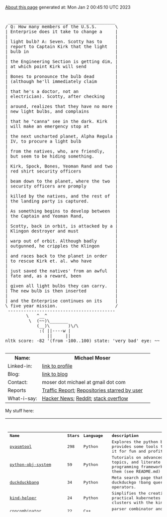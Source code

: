 [About this page](https://github.com/MoserMichael/MoserMichael/blob/master/ABOUT.md) generated at: 
Mon Jan  2 00:45:10 UTC 2023

<pre>

 _________________________________________
/ Q: How many members of the U.S.S.       \
| Enterprise does it take to change a     |
|                                         |
| light bulb? A: Seven. Scotty has to     |
| report to Captain Kirk that the light   |
| bulb in                                 |
|                                         |
| the Engineering Section is getting dim, |
| at which point Kirk will send           |
|                                         |
| Bones to pronounce the bulb dead        |
| (although he'll immediately claim       |
|                                         |
| that he's a doctor, not an              |
| electrician). Scotty, after checking    |
|                                         |
| around, realizes that they have no more |
| new light bulbs, and complains          |
|                                         |
| that he "canna" see in the dark. Kirk   |
| will make an emergency stop at          |
|                                         |
| the next uncharted planet, Alpha Regula |
| IV, to procure a light bulb             |
|                                         |
| from the natives, who, are friendly,    |
| but seem to be hiding something.        |
|                                         |
| Kirk, Spock, Bones, Yeoman Rand and two |
| red shirt security officers             |
|                                         |
| beam down to the planet, where the two  |
| security officers are promply           |
|                                         |
| killed by the natives, and the rest of  |
| the landing party is captured.          |
|                                         |
| As something begins to develop between  |
| the Captain and Yeoman Rand,            |
|                                         |
| Scotty, back in orbit, is attacked by a |
| Klingon destroyer and must              |
|                                         |
| warp out of orbit. Although badly       |
| outgunned, he cripples the Klingon      |
|                                         |
| and races back to the planet in order   |
| to rescue Kirk et. al. who have         |
|                                         |
| just saved the natives' from an awful   |
| fate and, as a reward, been             |
|                                         |
| given all light bulbs they can carry.   |
| The new bulb is then inserted           |
|                                         |
| and the Enterprise continues on its     |
\ five year mission.                      /
 -----------------------------------------
        \   ^__^
         \  (~~)\_______
            (__)\       )\/\
             :( ||----w |
                ||     ||
nltk score: -82 '(from -100..100) state: 'very bad' eye: ~~ tongue: :(

</pre>

<table width ="100%">
<tr>
    <th>
        Name:       
    </th>
    <th>
        Michael Moser
    </th>
</tr>
<tr>
    <td>
        Linked-in:  
    </td>
    <td>
        <a href="https://www.linkedin.com/in/michael-moser-32211b1/">link to profile</a>
    <td>
</tr>
<tr>
    <td>
        Blog:       
    </td>
    <td>
        <a href="https://github.com/MoserMichael/my-notes/blob/master/dev-gotchas.md">link to blog</a>
    <td>
<tr>
<tr> <td> Contact:    
    </td>
    <td>
        moser dot michael at gmail dot com
    </td>
</tr>
<tr>
    <td>
        Reports
    </td>
    <td>
        <a href="https://github.com/MoserMichael/MoserMichael/blob/master/TRAFFIC_REPORT.md">Traffic Report</a>; <a href="https://github.com/MoserMichael/MoserMichael/blob/master/USER_STARRED.md">Repositories starred by user</a>
</tr>
<tr>
    <td>
         What-i-say:   
    </td>
    <td>
        <a href="https://news.ycombinator.com/user?id=MichaelMoser123">Hacker News<a>; <a href="https://www.reddit.com/user/michaemoser">Reddit</a>; <a href="https://stackoverflow.com/users/3034482/michaelmoser">stack overflow</a>
    </td>
</tr>
</table>

My stuff here:

<table width="100%" height="300">
<tr>
    <td>
        <pre>

<table><tr><th align='left'>Name</th><th align='left'>Stars</th><th align='left'>Language</th><th align='left'>description</th></tr>
<tr><td><a href="https://github.com/MoserMichael/pyasmtool">pyasmtool</a></td><td>298</td><td>Python</td><td>Explores the python bytecode, provides some tools to access it for fun and profit.</td></tr>
<tr><td><a href="https://github.com/MoserMichael/python-obj-system">python-obj-system</a></td><td>59</td><td>Python</td><td>Tutorials on advanced python topics, and literate programming framework to write them (see README.md)</td></tr>
<tr><td><a href="https://github.com/MoserMichael/duckduckbang">duckduckbang</a></td><td>34</td><td>Python</td><td>Meta search page that utilises duckduckgo !bang query operators.</td></tr>
<tr><td><a href="https://github.com/MoserMichael/kind-helper">kind-helper</a></td><td>24</td><td>Python</td><td>Simplifies the creation of practical kubernetes test clusters with the kind utility.</td></tr>
<tr><td><a href="https://github.com/MoserMichael/cppcombinator">cppcombinator</a></td><td>22</td><td>C++</td><td>parser  combinator and AST generator in c++17</td></tr>
<tr><td><a href="https://github.com/MoserMichael/jq-illustrated">jq-illustrated</a></td><td>21</td><td>Shell</td><td>illustrated tutorial of jq (and the scripts that create it)</td></tr>
<tr><td><a href="https://github.com/MoserMichael/s9k">s9k</a></td><td>14</td><td>Python</td><td>dashboard/web app for managing kubernetes clusters, with similar functionality as k9s</td></tr>
<tr><td><a href="https://github.com/MoserMichael/cstuff">cstuff</a></td><td>13</td><td>C</td><td>My C projects and old homepage:</td></tr>
<tr><td><a href="https://github.com/MoserMichael/ls-annotations">ls-annotations</a></td><td>6</td><td>Java</td><td>Show all declarations with java annotations by decompiling byte code.</td></tr>
<tr><td><a href="https://github.com/MoserMichael/pythonimportplayground">pythonimportplayground</a></td><td>5</td><td>Python</td><td>the readme file explains python packages, with examples.</td></tr>
<tr><td><a href="https://github.com/MoserMichael/rzgrep">rzgrep</a></td><td>5</td><td>Go</td><td>grep utility that searches through zip,jar,ear,tgz,bz2 in any form of nesting; it can also decompile class files</td></tr>
<tr><td><a href="https://github.com/MoserMichael/myenv">myenv</a></td><td>4</td><td>Shell</td><td>my work environment (so i don't have to search for it ;-)</td></tr>
<tr><td><a href="https://github.com/MoserMichael/pygamewrap">pygamewrap</a></td><td>4</td><td>Python</td><td>A small wrapper toolkit that simplifies development with the pygame library (hopefully)</td></tr>
<tr><td><a href="https://github.com/MoserMichael/roget-thesaurus-parser">roget-thesaurus-parser</a></td><td>4</td><td>Python</td><td>parses Roget's thesaurus and provide API for querying related words</td></tr>
<tr><td><a href="https://github.com/MoserMichael/opinionated-fortune-cow">opinionated-fortune-cow</a></td><td>3</td><td>Shell</td><td>fortune | cow pipe that runs sentiment analysis on the fortune cookie, in order to determine the mood and expression of the cow</td></tr>
<tr><td><a href="https://github.com/MoserMichael/flagged-hn">flagged-hn</a></td><td>2</td><td>Python</td><td>crawl hn and build a page containing flagged stories only.</td></tr>
<tr><td><a href="https://github.com/MoserMichael/MoserMichael">MoserMichael</a></td><td>2</td><td>Shell</td><td>some blurb about the owner and his stuff. A script generates README.md, that appears on the public profile. The script is run periodically by github action. (see ABOUT.md)</td></tr>
<tr><td><a href="https://github.com/MoserMichael/pprintex">pprintex</a></td><td>2</td><td>Python</td><td>python pretty printer, unlinke pprint it prints out all object field values.</td></tr>
<tr><td><a href="https://github.com/MoserMichael/pythoncourse">pythoncourse</a></td><td>2</td><td>Python</td><td>my notes on teaching the python programming language.</td></tr>
<tr><td><a href="https://github.com/MoserMichael/docker-force-attach">docker-force-attach</a></td><td>1</td><td>Shell</td><td>script to attach shell to running docker container - even if there is no shell in the image</td></tr>
<tr><td><a href="https://github.com/MoserMichael/gitblame">gitblame</a></td><td>1</td><td>Vim Script</td><td>minimal vim plugin for working with git; with a focus on git blame and git grep commands</td></tr>
<tr><td><a href="https://github.com/MoserMichael/k8explain">k8explain</a></td><td>1</td><td>Go</td><td>golang exercise: produce a table of kubernetes api resources where each row is linked to an explanation</td></tr>
<tr><td><a href="https://github.com/MoserMichael/microsofthomework">microsofthomework</a></td><td>1</td><td>C++</td><td>Homework assignment at a Microsoft job interview</td></tr>
<tr><td><a href="https://github.com/MoserMichael/subb">subb</a></td><td>1</td><td>Python</td><td>a wrapper module for python subprocess</td></tr>
<tr><td><a href="https://github.com/MoserMichael/teach-your-children-well">teach-your-children-well</a></td><td>1</td><td>Python</td><td>Telling stories in simple English, so that I have something to tell to my kids during the summer vacation</td></tr>
<tr><td><a href="https://github.com/MoserMichael/bloxroutehomework">bloxroutehomework</a></td><td>0</td><td>C++</td><td>assignment for bloxroute interview</td></tr>
<tr><td><a href="https://github.com/MoserMichael/devgoodies">devgoodies</a></td><td>0</td><td>Vim script</td><td>Vim plugin - useful commands for editing code.</td></tr>
<tr><td><a href="https://github.com/MoserMichael/download-artifacts">download-artifacts</a></td><td>0</td><td>Shell</td><td>bash script for downloading the artifacts of the latest release for a given github repo of a given user.</td></tr>
<tr><td><a href="https://github.com/MoserMichael/follow-kube-logs">follow-kube-logs</a></td><td>0</td><td>Python</td><td>tail the log of all containers in all pods of a kubernetes deployment/replicaset/statefull set, for a limited time period. Interactive script: the user presses enter to stop logging.</td></tr>
<tr><td><a href="https://github.com/MoserMichael/githubapitools">githubapitools</a></td><td>0</td><td>Python</td><td>tools that make use of the python github api, for fun and profit.</td></tr>
<tr><td><a href="https://github.com/MoserMichael/github_pr_comments">github_pr_comments</a></td><td>0</td><td>Python</td><td>script that notifies if any of your PR's received  new/modified/deleted comment.</td></tr>
<tr><td><a href="https://github.com/MoserMichael/grpc-spring-boot-starter-utils">grpc-spring-boot-starter-utils</a></td><td>0</td><td>Java</td><td>grpc ServerInterceptor for logging of grpc request/response with exception handling, used with grpc-spring-boot-starter</td></tr>
<tr><td><a href="https://github.com/MoserMichael/jpa-enc-converter">jpa-enc-converter</a></td><td>0</td><td>Java</td><td>Example of handling the encryption/decryption of data at rest in an SQL table, by means of spring JPA/AttributeConverter</td></tr>
<tr><td><a href="https://github.com/MoserMichael/jscriptparse">jscriptparse</a></td><td>0</td><td>JavaScript</td><td>A small javascript module for building parser combinators</td></tr>
<tr><td><a href="https://github.com/MoserMichael/kwchecker">kwchecker</a></td><td>0</td><td>Python</td><td>Declarative verifier and sanitizer for python kwargs parameters.</td></tr>
<tr><td><a href="https://github.com/MoserMichael/my-notes">my-notes</a></td><td>0</td><td>Go</td><td>Keeping notes while learning stuff (so they don't get lost) These notes are best viewed in vim - meaning in a fixed font with text wrapping)</td></tr>
<tr><td><a href="https://github.com/MoserMichael/phpexercise">phpexercise</a></td><td>0</td><td>JavaScript</td><td>dashboard/web application for working with docker</td></tr>
<tr><td><a href="https://github.com/MoserMichael/printb">printb</a></td><td>0</td><td>Python</td><td>Adds bidi aware 'print' and 'input' functions.</td></tr>
<tr><td><a href="https://github.com/MoserMichael/scriptrunner-operator">scriptrunner-operator</a></td><td>0</td><td>Go</td><td>k8s operator that runs python scripts.</td></tr>
<tr><td><a href="https://github.com/MoserMichael/vimcrypt">vimcrypt</a></td><td>0</td><td>Vim script</td><td>my vim plugin for encrypting/decryting text files with openssl</td></tr>
<tr><td><a href="https://github.com/MoserMichael/vimcrypt2">vimcrypt2</a></td><td>0</td><td>Vim script</td><td>Advanced vim plugin to encrypt files with openssl</td></tr>
<tr><td><a href="https://github.com/MoserMichael/visual-python-strace">visual-python-strace</a></td><td>0</td><td>Python</td><td>show a very long stack trace with variable values.</td></tr>
<tr><td><a href="https://github.com/MoserMichael/zipit">zipit</a></td><td>0</td><td>C++</td><td>c++ library for the equivalent of python/haskell zip function</td></tr>
<tr><th>Total stars:</th><th colspan='2' align='left'> 530 </th></tr>
</table>
<br>
    </pre>
  </td>
</table>

